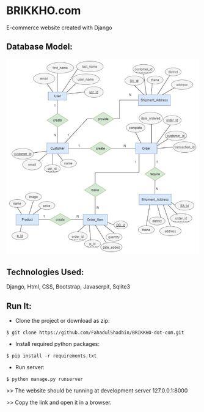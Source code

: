 # BRIKKHO.com
E-commerce website created with Django

## Database Model:
<img src="erDiagram/ermodel.jpg">

## Technologies Used:
 Django, Html, CSS, Bootstrap, Javascrpit, Sqlite3

## Run It:
* Clone the project or download as zip:
```
$ git clone https://github.com/FahadulShadhin/BRIKKHO-dot-com.git
```

* Install required python packages:
```
$ pip install -r requirements.txt
```

* Run server:
```
$ python manage.py runserver
```

<p>>> The website should be running at development server 127.0.0.1:8000</p>
<p>>> Copy the link and open it in a browser.</p>
